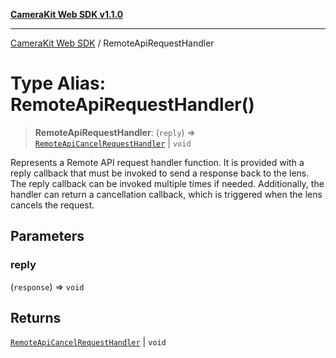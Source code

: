 [**CameraKit Web SDK v1.1.0**](../README.md)

***

[CameraKit Web SDK](../globals.md) / RemoteApiRequestHandler

# Type Alias: RemoteApiRequestHandler()

> **RemoteApiRequestHandler**: (`reply`) => [`RemoteApiCancelRequestHandler`](RemoteApiCancelRequestHandler.md) \| `void`

Represents a Remote API request handler function.
It is provided with a reply callback that must be invoked to send a response back to the lens.
The reply callback can be invoked multiple times if needed.
Additionally, the handler can return a cancellation callback, which is triggered when the lens cancels the request.

## Parameters

### reply

(`response`) => `void`

## Returns

[`RemoteApiCancelRequestHandler`](RemoteApiCancelRequestHandler.md) \| `void`
